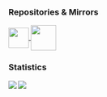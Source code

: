 ### Repositories & Mirrors
<div>
<a href="https://git.fuchss.org/dfuchss">
  <img align="center" src="https://git.fuchss.org/assets/img/logo.svg" width="40"/>
</a>
<a href="https://gitlab.com/dfuchss">
  <img align="center" src="https://about.gitlab.com/images/press/logo/svg/gitlab-icon-rgb.svg" width="50"/>
</a>
</div>

### Statistics
<div>
<a href="https://github.com/dfuchss/">
  <img align="left" src="https://github-readme-stats.vercel.app/api?username=dfuchss&theme=vue&bg_color=27282200&text_color=5c6670&show_icons=true&line_height=32&hide=stars&hide_rank=true" />
</a>
<a href="https://github.com/dfuchss/">
  <img align="left" src="https://github-readme-stats.vercel.app/api/top-langs/?username=dfuchss&theme=vue&bg_color=27282200&text_color=5c6670&show_icons=true&hide=shell,dockerfile" />
</a>
</div>

<!--
<a href="https://www.scrum.org/user/838811">
  <img align="left" src="https://www.scrum.org/badges/awards/663688/baked" width="100" />
</a>
<a href="https://www.scrum.org/user/838811">
  <img align="left" src="https://www.scrum.org/badges/awards/663976/baked" width="100"/>
</a>
-->
